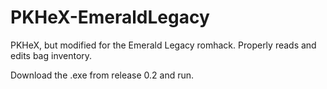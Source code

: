 PKHeX-EmeraldLegacy
=====
PKHeX, but modified for the Emerald Legacy romhack. Properly reads and edits bag inventory.

Download the .exe from release 0.2 and run.

